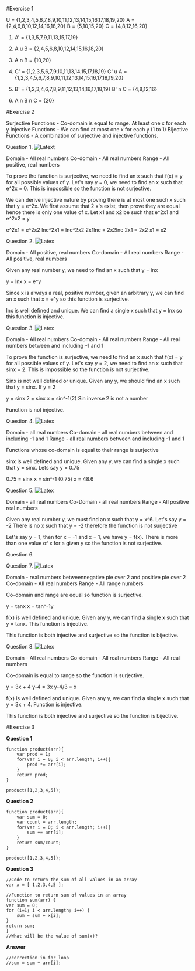 #Exercise 1

U = {1,2,3,4,5,6,7,8,9,10,11,12,13,14,15,16,17,18,19,20}
A = {2,4,6,8,10,12,14,16,18,20}
B = {5,10,15,20}
C = {4,8,12,16,20}

1. A' = {1,3,5,7,9,11,13,15,17,19}

2. A u B = {2,4,5,6,8,10,12,14,15,16,18,20}

3. A n B = {10,20}

4. C' = {1,2,3,5,6,7,9,10,11,13,14,15,17,18,19}
    C' u A = {1,2,3,4,5,6,7,8,9,10,11,12,13,14,15,16,17,18,19,20}

5. B' = {1,2,3,4,6,7,8,9,11,12,13,14,16,17,18,19}
    B' n C = {4,8,12,16}

6. A n B n C = {20}


#Exercise 2

Surjective Functions - Co-domain is equal to range. At least one x for each y
Injective Functions - We can find at most one x for each y (1 to 1)
Bijective Functions - A combination of surjective and injective functions.

Question 1. ![Latext](http://quicklatex.com/cache3/9e/ql_e7547ab5f838ef73d1772c8d700e509e_l3.png)

Domain - All real numbers
Co-domain - All real numbers
Range - All positive, real numbers

To prove the function is surjective, we need to find an x such that f(x) = y for all possible values of y. Let's say y = 0, we need to find an x such that e^2x = 0. This is impossible so the function is not surjective.

We can derive injective nature by proving there is at most one such x such that y = e^2x. We first assume that 2 x's exist, then prove they are equal hence there is only one value of x. Let x1 and x2 be such that e^2x1 and e^2x2 = y

e^2x1 = e^2x2
lne^2x1 = lne^2x2
2x1lne = 2x2lne
2x1 = 2x2
x1 = x2

Question 2. ![Latex](http://quicklatex.com/cache3/80/ql_2824d7301ae620fb8d7742b0875da380_l3.png)

Domain - All positive, real numbers
Co-domain - All real numbers
Range - All positive, real numbers

Given any real number y, we need to find an x such that y = lnx

y = lnx
x = e^y

Since x is always a real, positive number, given an arbitrary y, we can find an x such that x = e^y so this function is surjective.

lnx is well defined and unique. We can find a single x such that y = lnx so this function is injective.

Question 3. ![Latex](http://quicklatex.com/cache3/69/ql_8ab4bb8dc6d0e9498ab5f108c6311769_l3.png)

Domain - All real numbers
Co-domain - All real numbers
Range - All real numbers between and including -1 and 1


To prove the function is surjective, we need to find an x such that f(x) = y for all possible values of y. Let's say y = 2, we need to find an x such that sinx = 2. This is impossible so the function is not surjective.

Sinx is not well defined or unique. Given any y, we should find an x such that y = sinx. If y = 2

y = sinx
2 = sinx
x = sin^-1(2)
Sin inverse 2 is not a number

Function is not injective.

Question 4. ![Latex](http://quicklatex.com/cache3/a8/ql_f7b74c4a40cd67747d5651e633c49fa8_l3.png)

Domain - all real numbers
Co-domain - all real numbers between and including -1 and 1
Range - all real numbers between and including -1 and 1

Functions whose co-domain is equal to their range is surjective

sinx is well defined and unique. Given any y, we can  find a single x such that y = sinx. Lets say y = 0.75

0.75 = sinx
x = sin^-1 (0.75)
x = 48.6

Question 5. ![Latex](http://quicklatex.com/cache3/d0/ql_4c9aec85d1fadd19c546bc16da988bd0_l3.png)

Domain - all real numbers
Co-Domain - all real numbers
Range - All positive real numbers

Given any real number y, we must find an x such that y = x^6. Let's say y = -2
There is no x such that y = -2 therefore the function is not surjective

Let's say y = 1, then for x = -1 and x = 1, we have y = f(x). There is more than one value of x for a given y so the function is not surjective. 

Question 6.

Question 7. ![Latex](http://quicklatex.com/cache3/cd/ql_0fe760a9baa4a1c111dc214d48dececd_l3.png)

Domain - real numbers betweennegative pie over 2 and positive pie over 2
Co-domain - All real numbers
Range - All range numbers

Co-domain and range are equal so function is surjective.

y = tanx
x = tan^-1y

f(x) is well defined and unique. Given any y, we can find a single x such that y = tanx. This function is injective. 

This function is both injective and surjective so the function is bijective. 

Question 8. ![Latex](http://quicklatex.com/cache3/d3/ql_01a264cf40200061d2fcee2def5314d3_l3.png)

Domain - All real numbers
Co-domain - All real numbers
Range - All real numbers

Co-domain is equal to range so the function is surjective.

y = 3x + 4
y-4 = 3x
y-4/3 = x

f(x) is well defined and unique. Given any y, we can find a single x such that y = 3x + 4. Function is injective. 

This function is both injective and surjective so the function is bijective. 



#Exercise 3

**Question 1**

	function product(arr){
    	var prod = 1;
    	for(var i = 0; i < arr.length; i++){
        	prod *= arr[i];
    	}
    	return prod;
	}

	product([1,2,3,4,5]);


**Question 2**

	function product(arr){
    	var sum = 0;
    	var count = arr.length;
    	for(var i = 0; i < arr.length; i++){
        	sum += arr[i];
    	}
    	return sum/count;
	}

	product([1,2,3,4,5]);

**Question 3**

	//Code to return the sum of all values in an array
	var x = [ 1,2,3,4,5 ]; 
 
	//Function to return sum of values in an array
	function sum(arr) {
  	var sum = 0;
  	for (i=1; i < arr.length; i++) {
    	sum = sum + x[i];
  	}
  	return sum;
	}
	//What will be the value of sum(x)?

**Answer**

	//correction in for loop
	//sum = sum + arr[i];




